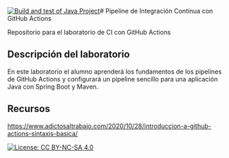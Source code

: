 [![Build and test of Java Project](https://github.com/ETSISI-EMS/ems2023_lab_1_3_ci_github_actions-davidmartinezbarranco/actions/workflows/main.yml/badge.svg)](https://github.com/ETSISI-EMS/ems2023_lab_1_3_ci_github_actions-davidmartinezbarranco/actions/workflows/main.yml)# Pipeline de Integración Continua con GitHub Actions

Repositorio para el laboratorio de CI con GitHub Actions

## Descripción del laboratorio

En este laboratorio el alumno aprenderá los fundamentos de los pipelines de GitHub Actions y configurará un pipeline
sencillo para una aplicación Java con Spring Boot y Maven. 

## Recursos
https://www.adictosaltrabajo.com/2020/10/28/introduccion-a-github-actions-sintaxis-basica/

[![License: CC BY-NC-SA 4.0](https://img.shields.io/badge/License-CC_BY--NC--SA_4.0-lightgrey.svg)](https://creativecommons.org/licenses/by-nc-sa/4.0/)
